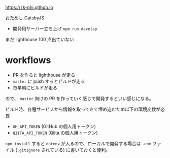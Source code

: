 https://zk-phi.github.io

おためし GatsbyJS

- 開発用サーバー立ち上げ `npm run develop`

まだ lighthouse 100 点出ていない

# workflows

- PR を作ると lighthouse が走る
- `master` に push するとビルドが走る
- 毎早朝にビルドが走る

ので、 `master` 向けの PR を作っていく感じで開発するといい感じになる。

ビルド時、各種サービスから情報を取ってきて埋め込むため以下の環境変数が必要

- `GH_API_TOKEN` (GitHub の個人用トークン)
- `QIITA_API_TOKEN` (Qiita の個人用トークン)

`npm install` すると `dotenv` が入るので、ローカルで開発する場合は `.env` ファイル (`.gitignore` されている) に書いておくと便利。
